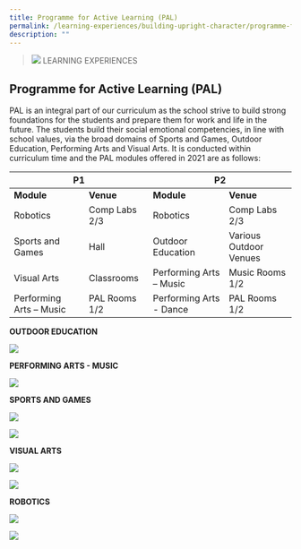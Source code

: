 ```yaml
---
title: Programme for Active Learning (PAL)
permalink: /learning-experiences/building-upright-character/programme-for-active-learning-pal/
description: ""
---
```

>![](/images/Learning%20Experiences/learning-experiences_banner.jpg)
>LEARNING EXPERIENCES


## Programme for Active Learning (PAL)


PAL is an integral part of our curriculum as the school strive to build strong foundations for the students and prepare them for work and life in the future. The students build their social emotional competencies, in line with school values, via the broad domains of Sports and Games, Outdoor Education, Performing Arts and Visual Arts. It is conducted within curriculum time and the PAL modules offered in 2021 are as follows:

<table>
<thead>
  <tr>
    <th colspan="2">P1</th>
    <th colspan="2">P2</th>
  </tr>
</thead>
<tbody>
  <tr>
		<td><b>Module</b></td>
		<td><b>Venue</b></td>
		<td><b>Module</b></td>
		<td><b>Venue</b></td>
  </tr>
  <tr>
    <td>Robotics</td>
    <td>Comp Labs 2/3</td>
    <td>Robotics</td>
    <td>Comp Labs 2/3</td>
  </tr>
  <tr>
    <td>Sports and Games</td>
    <td>Hall</td>
    <td>Outdoor Education</td>
    <td>Various Outdoor Venues</td>
  </tr>
  <tr>
    <td>Visual Arts</td>
    <td>Classrooms</td>
    <td>Performing Arts – Music</td>
    <td>Music Rooms 1/2</td>
  </tr>
  <tr>
    <td>Performing Arts – Music</td>
    <td>PAL Rooms 1/2</td>
    <td>Performing Arts - Dance</td>
    <td>PAL Rooms 1/2</td>
  </tr>
</tbody>
</table>

**OUTDOOR EDUCATION**

![](/images/Learning%20Experiences/PAL%201.jpg)

**PERFORMING ARTS - MUSIC**

![](/images/Learning%20Experiences/PAL%202.jpg)

**SPORTS AND GAMES**

![](/images/Learning%20Experiences/PAL%203.png)

![](/images/Learning%20Experiences/PAL%204.png)

**VISUAL ARTS**

![](/images/Learning%20Experiences/PAL%205.png)

![](/images/Learning%20Experiences/PAL%206.png)

**ROBOTICS**

![](/images/Learning%20Experiences/PAL%207.png)

![](/images/Learning%20Experiences/PAL%208.png)
